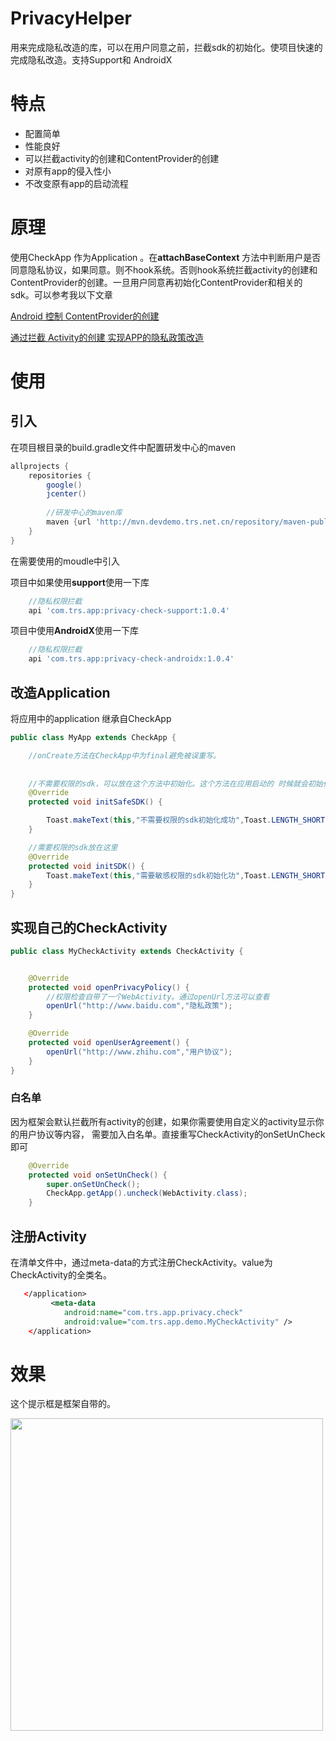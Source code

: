 # PrivacyHelper

用来完成隐私改造的库，可以在用户同意之前，拦截sdk的初始化。使项目快速的完成隐私改造。支持Support和 AndroidX

# 特点



- 配置简单
- 性能良好
- 可以拦截activity的创建和ContentProvider的创建
- 对原有app的侵入性小
- 不改变原有app的启动流程



# 原理

使用CheckApp 作为Application 。在**attachBaseContext** 方法中判断用户是否同意隐私协议，如果同意。则不hook系统。否则hook系统拦截activity的创建和ContentProvider的创建。一旦用户同意再初始化ContentProvider和相关的sdk。可以参考我以下文章

[Android 控制 ContentProvider的创建](https://blog.csdn.net/qq_22706515/article/details/120269561?spm=1001.2014.3001.5501)

[通过拦截 Activity的创建 实现APP的隐私政策改造](https://blog.csdn.net/qq_22706515/article/details/119250771?spm=1001.2014.3001.5501)



# 使用

## 引入

在项目根目录的build.gradle文件中配置研发中心的maven

```groovy
allprojects {
    repositories {
        google()
        jcenter()
     
        //研发中心的maven库
        maven {url 'http://mvn.devdemo.trs.net.cn/repository/maven-public/'}
    }
}
```



在需要使用的moudle中引入

项目中如果使用**support**使用一下库

```groovy
  	//隐私权限拦截
    api 'com.trs.app:privacy-check-support:1.0.4'
```

项目中使用**AndroidX**使用一下库

```groovy
  	//隐私权限拦截
    api 'com.trs.app:privacy-check-androidx:1.0.4'
```



## 改造Application

将应用中的application 继承自CheckApp

```java
public class MyApp extends CheckApp {

    //onCreate方法在CheckApp中为final避免被误重写。
    
    
    //不需要权限的sdk，可以放在这个方法中初始化。这个方法在应用启动的 时候就会初始化
    @Override
    protected void initSafeSDK() {

        Toast.makeText(this,"不需要权限的sdk初始化成功",Toast.LENGTH_SHORT).show();
    }

    //需要权限的sdk放在这里
    @Override
    protected void initSDK() {
        Toast.makeText(this,"需要敏感权限的sdk初始化功",Toast.LENGTH_SHORT).show();
    }
}

```



## 实现自己的CheckActivity



```java
public class MyCheckActivity extends CheckActivity {


    @Override
    protected void openPrivacyPolicy() {
    	//权限检查自带了一个WebActivity。通过openUrl方法可以查看
        openUrl("http://www.baidu.com","隐私政策");
    }

    @Override
    protected void openUserAgreement() {
        openUrl("http://www.zhihu.com","用户协议");
    }
}
```

### 白名单
因为框架会默认拦截所有activity的创建，如果你需要使用自定义的activity显示你的用户协议等内容，
需要加入白名单。直接重写CheckActivity的onSetUnCheck即可

```java
    @Override
    protected void onSetUnCheck() {
        super.onSetUnCheck();
        CheckApp.getApp().uncheck(WebActivity.class);
    }

```


## 注册Activity

在清单文件中，通过meta-data的方式注册CheckActivity。value为CheckActivity的全类名。

```xml
   </application>
   		 <meta-data
            android:name="com.trs.app.privacy.check"
            android:value="com.trs.app.demo.MyCheckActivity" />
    </application>
```



# 效果

这个提示框是框架自带的。



<img  src="./README.assets/demo.jpg" style="width:500px;" />

